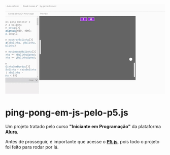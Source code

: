<p align="center">
    <img src="https://github.com/William-Alef/im-back/blob/main/game-preview.gif" width="550">
    </a>
</p>

# ping-pong-em-js-pelo-p5.js
Um projeto tratado pelo curso **"Iniciante em Programação"** da plataforma **Alura**.

Antes de prosseguir, é importante que acesse o **[P5.js](editor.p5js.org)**, pois todo o projeto foi feito para rodar por lá.